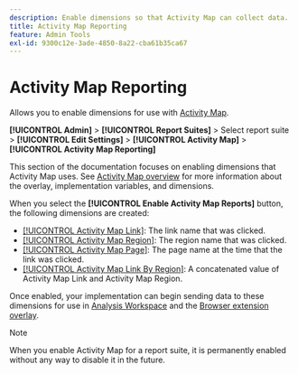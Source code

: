```yaml
---
description: Enable dimensions so that Activity Map can collect data.
title: Activity Map Reporting
feature: Admin Tools
exl-id: 9300c12e-3ade-4850-8a22-cba61b35ca67
---
```

# Activity Map Reporting

Allows you to enable dimensions for use with [Activity Map](/help/analyze/activity-map/overview.md).

**[!UICONTROL Admin]** > **[!UICONTROL Report Suites]** > Select report suite > **[!UICONTROL Edit Settings]** > **[!UICONTROL Activity Map]** > **[!UICONTROL Activity Map Reporting]**

This section of the documentation focuses on enabling dimensions that Activity Map uses. See [Activity Map overview](/help/analyze/activity-map/overview.md) for more information about the overlay, implementation variables, and dimensions.

When you select the **[!UICONTROL Enable Activity Map Reports]** button, the following dimensions are created:

* [[!UICONTROL Activity Map Link]](/help/components/dimensions/activity-map-link.md): The link name that was clicked.
* [[!UICONTROL Activity Map Region]](/help/components/dimensions/activity-map-region.md): The region name that was clicked.
* [[!UICONTROL Activity Map Page]](/help/components/dimensions/activity-map-page.md): The page name at the time that the link was clicked.
* [[!UICONTROL Activity Map Link By Region]](/help/components/dimensions/activity-map-link-by-region.md): A concatenated value of Activity Map Link and Activity Map Region.

Once enabled, your implementation can begin sending data to these dimensions for use in [Analysis Workspace](/help/analyze/analysis-workspace/home.md) and the [Browser extension overlay](/help/analyze/activity-map/overlay/overview.md).

>[!NOTE]
>
>When you enable Activity Map for a report suite, it is permanently enabled without any way to disable it in the future.
